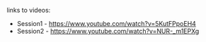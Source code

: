 links to videos: 
* Session1 - https://www.youtube.com/watch?v=5KutFPpoEH4
* Session2 - https://www.youtube.com/watch?v=NUR-_m1EPXg
